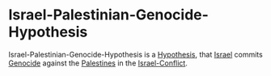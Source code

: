 # Israel-Palestinian-Genocide-Hypothesis

Israel-Palestinian-Genocide-Hypothesis is a [Hypothesis](600028.md), that [Israel](140000067.md) commits [Genocide](40902001.md) against the [Palestines](140000073.md) in the [Israel-Conflict](141000015.md).
